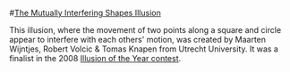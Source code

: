 #[The Mutually Interfering Shapes Illusion]

This illusion, where the movement of two points along a square and circle appear to interfere with each others' motion, was created by Maarten Wijntjes, Robert Volcic & Tomas Knapen from Utrecht University.  It was a finalist in the 2008 [Illusion of the Year contest].

  [The Mutually Interfering Shapes Illusion]: http://illusionoftheyear.com/2008/the-mutually-interfering-shapes-illusion-the-misillusion/
  [Illusion of the Year contest]: http://illusionoftheyear.com